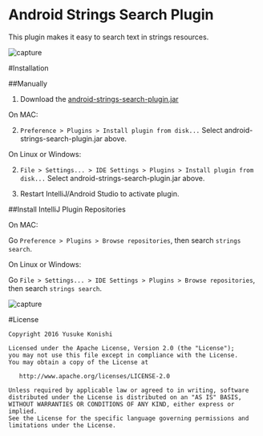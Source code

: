 Android Strings Search Plugin
=============================================

This plugin makes it easy to search text in strings resources.

![capture](https://github.com/konifar/android-strings-search-plugin/raw/master/art/demo.gif)

#Installation

##Manually

1. Download the [android-strings-search-plugin.jar](https://github.com/konifar/android-strings-search-plugin/raw/master/android-strings-search-plugin.jar)

On MAC:

2. `Preference > Plugins > Install plugin from disk...` Select android-strings-search-plugin.jar above.

On Linux or Windows:

2. `File > Settings... > IDE Settings > Plugins > Install plugin from disk...` Select android-strings-search-plugin.jar above.

3. Restart IntelliJ/Android Studio to activate plugin.

##Install IntelliJ Plugin Repositories

On MAC:

Go `Preference > Plugins > Browse repositories`, then search `strings search`.

On Linux or Windows:

Go `File > Settings... > IDE Settings > Plugins > Browse repositories`, then search `strings search`.

![capture](https://github.com/konifar/android-strings-search-plugin/raw/master/art/browse_repository.png)


#License

```
Copyright 2016 Yusuke Konishi

Licensed under the Apache License, Version 2.0 (the "License");
you may not use this file except in compliance with the License.
You may obtain a copy of the License at

   http://www.apache.org/licenses/LICENSE-2.0

Unless required by applicable law or agreed to in writing, software
distributed under the License is distributed on an "AS IS" BASIS,
WITHOUT WARRANTIES OR CONDITIONS OF ANY KIND, either express or implied.
See the License for the specific language governing permissions and
limitations under the License.
```
